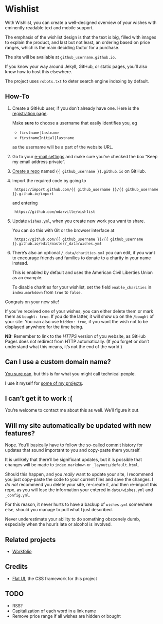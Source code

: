 Wishlist
========
With Wishlist, you can create a well-designed overview of your wishes with eminently readable text and mobile support.

The emphasis of the wishlist design is that the text is big, filled with images to explain the product, and last but not least, an ordering based on price ranges, which is the main deciding factor for a purchase.

The site will be available at `github_username.github.io`.

If you know your way around Jekyll, GitHub, or static pages, you’ll also know how to host this elsewhere.

The project uses `robots.txt` to deter search engine indexing by default.

How-To
------
1. Create a GitHub user, if you don’t already have one. Here is the [registration page][].

    Make **sure** to choose a username that easily identifies you, eg

    * `firstname|lastname`
    * `firstnameInitial|lastname`

    as the username will be a part of the website URL.

2. Go to your [e-mail settings][] and make sure you’ve checked the box “Keep my email address private”.
3. [Create a repo][] named `{{ github_username }}.github.io` on GitHub.
4. Import the required code by going to

        https://import.github.com/{{ github_username }}/{{ github_username }}.github.io/import

    and entering

        https://github.com/ndarville/wishlist

5. Update `wishes.yml`, when you create new work you want to share.

    You can do this with Git or the browser interface at

        https://github.com/{{ github_username }}/{{ github_username }}.github.io/edit/master/_data/wishes.yml

6. There’s also an optional `/_data/charities.yml` you can edit, if you want to encourage friends and families to donate to a charity in your name instead.

    This is enabled by default and uses the American Civil Liberties Union as an example.

    To disable charities for your wishlist, set the field `enable_charities` in `index.markdown` from `true` to `false`.

Congrats on your new site!

If you’ve received one of your wishes, you can either delete them or mark them as `bought: true`. If you do the latter, it will show up on the `/bought` of your site. You can also use `hidden: true`, if you want the wish not to be displayed anywhere for the time being.

**NB:** Remember to link to the *HTTPS* version of you website, as GitHub Pages does not redirect from HTTP automatically. (If you forget or don’t understand what this means, it’s not the end of the world.)

Can I use a custom domain name?
-------------------------------
[You sure can][custom-github-pages], but this is for what you might call technical people.

I use it myself for [some of my projects][hafnia-times].

I can’t get it to work :(
-------------------------
You’re welcome to contact me about this as well. We’ll figure it out.

Will my site automatically be updated with new features?
--------------------------------------------------------
Nope. You’ll basically have to follow the so-called [commit history][] for updates that sound important to you and copy-paste them yourself.

It is unlikely that there’ll be significant updates, but it is possible that changes will be made to `index.markdown` or `_layouts/default.html`.

Should this happen, and you *really* want to update your site, I recommend you just copy-paste the code to your current files and save the changes. I *do not* recommend you delete your site, re-create it, and then re-import this repo, as you will lose the information your entered in `data/wishes.yml` and `_config.yml`.

For this reason, it never hurts to have a backup of `wishes.yml` somewhere else, should you manage to pull what I just described.

Never underestimate your ability to do something obscenely dumb, especially when the hour’s late or alcohol is involved.

Related projects
----------------
* [Workfolio][]

Credits
-------
* [Flat UI][], the CSS framework for this project

TODO
----
* RSS?
* Capitalization of each word in a link name
* Remove price range if all wishes are hidden or bought


[registration page]: https://github.com/join
[e-mail settings]: https://github.com/settings/emails
[create a repo]: https://github.com/new
[custom-github-pages]: https://help.github.com/articles/setting-up-a-custom-domain-with-github-pages/
[hafnia-times]: https://github.com/hafniatimes/hafniatimes.github.io
[commit history]: https://github.com/ndarville/wishlist/commits/master
[workfolio]: https://github.com/ndarville/workfolio
[flat ui]: https://designmodo.github.io/Flat-UI/
